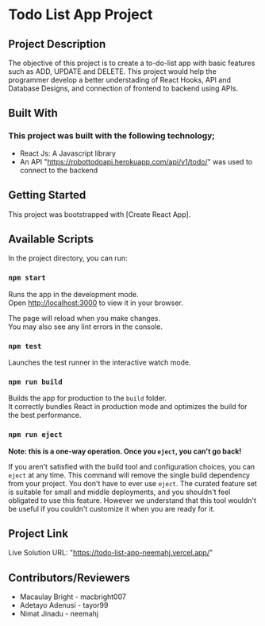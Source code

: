# Todo List App Project

## Project Description
The objective of this project is to create a to-do-list app with basic features such as ADD, UPDATE and DELETE. This project would help the programmer develop a better understading of React Hooks, API and Database Designs, and connection of frontend to backend using APIs.

## Built With
### This project was built with the following technology;
 * React Js: A Javascript library
 * An API "https://robottodoapi.herokuapp.com/api/v1/todo/" was used to connect to the backend

## Getting Started

This project was bootstrapped with [Create React App].

## Available Scripts

In the project directory, you can run:

### `npm start`

Runs the app in the development mode.\
Open [http://localhost:3000](http://localhost:3000) to view it in your browser.

The page will reload when you make changes.\
You may also see any lint errors in the console.

### `npm test`

Launches the test runner in the interactive watch mode.

### `npm run build`

Builds the app for production to the `build` folder.\
It correctly bundles React in production mode and optimizes the build for the best performance.

### `npm run eject`

**Note: this is a one-way operation. Once you `eject`, you can't go back!**

If you aren't satisfied with the build tool and configuration choices, you can `eject` at any time. This command will remove the single build dependency from your project.
You don't have to ever use `eject`. The curated feature set is suitable for small and middle deployments, and you shouldn't feel obligated to use this feature. However we understand that this tool wouldn't be useful if you couldn't customize it when you are ready for it.

## Project Link
Live Solution URL: "https://todo-list-app-neemahj.vercel.app/"


## Contributors/Reviewers
 * Macaulay Bright - macbright007
 * Adetayo Adenusi - tayor99
 * Nimat Jinadu - neemahj


